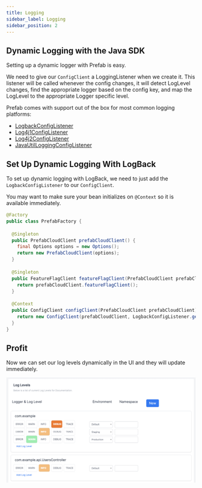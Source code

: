 ```yaml
---
title: Logging
sidebar_label: Logging
sidebar_position: 2
---
```


## Dynamic Logging with the Java SDK

Setting up a dynamic logger with Prefab is easy. 

We need to give our `ConfigClient` a LoggingListener when we create it. This listener will be called whenever the config changes, 
it will detect LogLevel changes, find the appropriate logger based on the config key, and map the LogLevel to the appropriate Logger specific level.

Prefab comes with support out of the box for most common logging platforms:

- [LogbackConfigListener](https://github.com/prefab-cloud/prefab-cloud-java/blob/main/src/main/java/cloud/prefab/client/config/logging/LogbackConfigListener.java)
- [Log4j1ConfigListener](https://github.com/prefab-cloud/prefab-cloud-java/blob/main/src/main/java/cloud/prefab/client/config/logging/Log4j1ConfigListener.java)
- [Log4j2ConfigListener](https://github.com/prefab-cloud/prefab-cloud-java/blob/main/src/main/java/cloud/prefab/client/config/logging/Log4j2ConfigListener.java)
- [JavaUtilLoggingConfigListener](https://github.com/prefab-cloud/prefab-cloud-java/blob/main/src/main/java/cloud/prefab/client/config/logging/JavaUtilLoggingConfigListener.java)


## Set Up Dynamic Logging With LogBack

To set up dynamic logging with LogBack, we need to just add the `LogbackConfigListener` to our `ConfigClient`.

You may want to make sure your bean initializes on `@Context` so it is available immediately.

```java
@Factory
public class PrefabFactory {
  
  @Singleton
  public PrefabCloudClient prefabCloudClient() {
    final Options options = new Options();
    return new PrefabCloudClient(options);
  }

  @Singleton
  public FeatureFlagClient featureFlagClient(PrefabCloudClient prefabCloudClient) {
    return prefabCloudClient.featureFlagClient();
  }

  @Context
  public ConfigClient configClient(PrefabCloudClient prefabCloudClient) {
    return new ConfigClient(prefabCloudClient, LogbackConfigListener.getInstance());
  }
}
```

## Profit

Now we can set our log levels dynamically in the UI and they will update immediately.

![example screenshot](/img/docs/server-sdks/log-levels-java.png)
